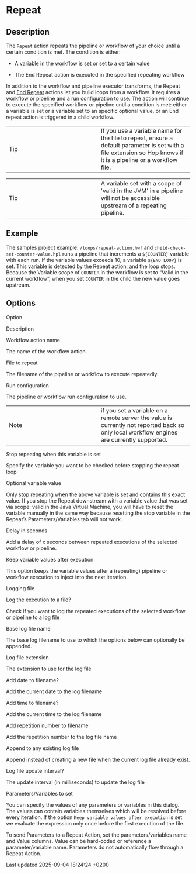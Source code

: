 <div id="header">

# Repeat

</div>

<div id="content">

<div class="sect1">

## Description

<div class="sectionbody">

<div class="paragraph">

The `Repeat` action repeats the pipeline or workflow of your choice until a certain condition is met. The condition is either:

</div>

<div class="ulist">

  - A variable in the workflow is set or set to a certain value

  - The End Repeat action is executed in the specified repeating workflow

</div>

<div class="paragraph">

In addition to the workflow and pipeline executor transforms, the Repeat and [End Repeat](workflow/actions/repeat-end.L7UfXJ1aeA) actions let you build loops from a workflow. It requires a workflow or pipeline and a run configuration to use. The action will continue to execute the specified workflow or pipeline until a condition is met: either a variable is set or a variable set to an specific optional value, or an End repeat action is triggered in a child workflow.

</div>

<div class="admonitionblock tip">

<table>
<colgroup>
<col style="width: 50%" />
<col style="width: 50%" />
</colgroup>
<tbody>
<tr class="odd">
<td><div class="title">
Tip
</div></td>
<td>If you use a variable name for the file to repeat, ensure a default parameter is set with a file extension so Hop knows if it is a pipeline or a workflow file.</td>
</tr>
</tbody>
</table>

</div>

<div class="admonitionblock tip">

<table>
<colgroup>
<col style="width: 50%" />
<col style="width: 50%" />
</colgroup>
<tbody>
<tr class="odd">
<td><div class="title">
Tip
</div></td>
<td>A variable set with a scope of 'valid in the JVM' in a pipeline will not be accessible upstream of a repeating pipeline.</td>
</tr>
</tbody>
</table>

</div>

</div>

</div>

<div class="sect1">

## Example

<div class="sectionbody">

<div class="paragraph">

The samples project example: `/loops/repeat-action.hwf` and `child-check-set-counter-value.hpl` runs a pipeline that increments a `${COUNTER}` variable with each run. If the variable values exceeds 10, a variable `${END_LOOP}` is set. This variable is detected by the Repeat action, and the loop stops. Because the Variable scope of `COUNTER` in the workflow is set to “Valid in the current workflow”, when you set `COUNTER` in the child the new value goes upstream.

</div>

</div>

</div>

<div class="sect1">

## Options

<div class="sectionbody">

Option

</div>

</div>

</div>

Description

Workflow action name

The name of the workflow action.

File to repeat

The filename of the pipeline or workflow to execute repeatedly.

Run configuration

<div class="content">

<div class="paragraph">

The pipeline or workflow run configuration to use.

</div>

<div class="admonitionblock note">

<table>
<colgroup>
<col style="width: 50%" />
<col style="width: 50%" />
</colgroup>
<tbody>
<tr class="odd">
<td><div class="title">
Note
</div></td>
<td>if you set a variable on a remote server the value is currently not reported back so only local workflow engines are currently supported.</td>
</tr>
</tbody>
</table>

</div>

</div>

Stop repeating when this variable is set

Specify the variable you want to be checked before stopping the repeat loop

Optional variable value

Only stop repeating when the above variable is set and contains this exact value. If you stop the Repeat downstream with a variable value that was set via scope: valid in the Java Virtual Machine, you will have to reset the variable manually in the same way because resetting the stop variable in the Repeat’s Parameters/Variables tab will not work.

Delay in seconds

Add a delay of x seconds between repeated executions of the selected workflow or pipeline.

Keep variable values after execution

This option keeps the variable values after a (repeating) pipeline or workflow execution to inject into the next iteration.

Logging file

Log the execution to a file?

Check if you want to log the repeated executions of the selected workflow or pipeline to a log file

Base log file name

The base log filename to use to which the options below can optionally be appended.

Log file extension

The extension to use for the log file

Add date to filename?

Add the current date to the log filename

Add time to filename?

Add the current time to the log filename

Add repetition number to filename

Add the repetition number to the log file name

Append to any existing log file

Append instead of creating a new file when the current log file already exist.

Log file update interval?

The update interval (in milliseconds) to update the log file

Parameters/Variables to set

You can specify the values of any parameters or variables in this dialog. The values can contain variables themselves which will be resolved before every iteration. If the option `Keep variable values after execution` is set we evaluate the expression only once before the first execution of the file.

To send Parameters to a Repeat Action, set the parameters/variables name and Value columns. Value can be hard-coded or reference a parameter/variable name. Parameters do not automatically flow through a Repeat Action.

<div id="footer">

<div id="footer-text">

Last updated 2025-09-04 18:24:24 +0200

</div>

</div>
